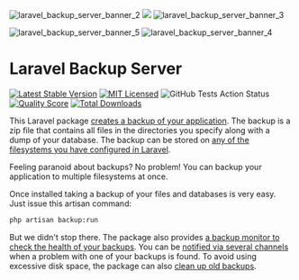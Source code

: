 ![laravel_backup_server_banner_2](https://github.com/user-attachments/assets/ac21b06a-dd0d-43be-a36b-cc28aece9508)
![](https://github.com/user-attachments/assets/72af1cb5-fa3c-47aa-98ad-fd2057b4e34a)
![laravel_backup_server_banner_3](https://github.com/user-attachments/assets/f9c23ac3-29e2-45c9-a034-482396a259bd)

![laravel_backup_server_banner_5](https://github.com/user-attachments/assets/62793697-c3d5-4632-aaba-fdbfab1ecd70)
![laravel_backup_server_banner_4](https://github.com/user-attachments/assets/a3679ff9-b851-49fb-8a06-3d24f5e6898f)


# Laravel Backup Server

[![Latest Stable Version](https://poser.pugx.org/spatie/laravel-backup/v/stable?format=flat-square)](https://packagist.org/packages/spatie/laravel-backup)
[![MIT Licensed](https://img.shields.io/badge/license-MIT-brightgreen.svg?style=flat-square)](LICENSE.md)
![GitHub Tests Action Status](https://img.shields.io/github/actions/workflow/status/spatie/laravel-backup/run-tests.yml?branch=main&label=Tests)
[![Quality Score](https://img.shields.io/scrutinizer/g/spatie/laravel-backup.svg?style=flat-square)](https://scrutinizer-ci.com/g/spatie/laravel-backup)
[![Total Downloads](https://img.shields.io/packagist/dt/spatie/laravel-backup.svg?style=flat-square)](https://packagist.org/packages/spatie/laravel-backup)

This Laravel package [creates a backup of your application](https://spatie.be/docs/laravel-backup/v8/taking-backups/overview). The backup is a zip file that contains all files in the directories you specify along with a dump of your database. The backup can be stored on [any of the filesystems you have configured in Laravel](https://laravel.com/docs/filesystem).

Feeling paranoid about backups? No problem! You can backup your application to multiple filesystems at once.

Once installed taking a backup of your files and databases is very easy. Just issue this artisan command:

``` bash
php artisan backup:run
```

But we didn't stop there. The package also provides [a backup monitor to check the health of your backups](https://spatie.be/docs/laravel-backup/v8/monitoring-the-health-of-all-backups/overview). You can be [notified via several channels](https://spatie.be/docs/laravel-backup/v8/sending-notifications/overview) when a problem with one of your backups is found.
To avoid using excessive disk space, the package can also [clean up old backups](https://spatie.be/docs/laravel-backup/v8/cleaning-up-old-backups/overview).
